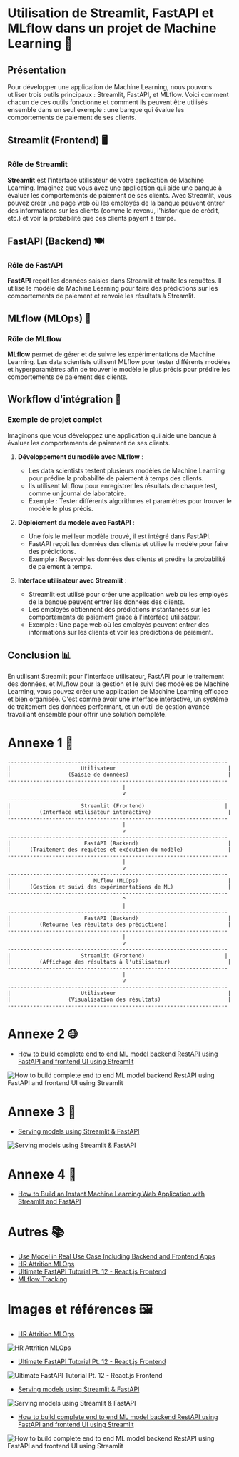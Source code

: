 # Utilisation de Streamlit, FastAPI et MLflow dans un projet de Machine Learning 🚀

## Présentation

Pour développer une application de Machine Learning, nous pouvons utiliser trois outils principaux : Streamlit, FastAPI, et MLflow. Voici comment chacun de ces outils fonctionne et comment ils peuvent être utilisés ensemble dans un seul exemple : une banque qui évalue les comportements de paiement de ses clients.

## Streamlit (Frontend) 🖥️

### Rôle de Streamlit

**Streamlit** est l'interface utilisateur de votre application de Machine Learning. Imaginez que vous avez une application qui aide une banque à évaluer les comportements de paiement de ses clients. Avec Streamlit, vous pouvez créer une page web où les employés de la banque peuvent entrer des informations sur les clients (comme le revenu, l'historique de crédit, etc.) et voir la probabilité que ces clients payent à temps.

## FastAPI (Backend) 🍽️

### Rôle de FastAPI

**FastAPI** reçoit les données saisies dans Streamlit et traite les requêtes. Il utilise le modèle de Machine Learning pour faire des prédictions sur les comportements de paiement et renvoie les résultats à Streamlit.

## MLflow (MLOps) 🔬

### Rôle de MLflow

**MLflow** permet de gérer et de suivre les expérimentations de Machine Learning. Les data scientists utilisent MLflow pour tester différents modèles et hyperparamètres afin de trouver le modèle le plus précis pour prédire les comportements de paiement des clients.

## Workflow d'intégration 🔄

### Exemple de projet complet

Imaginons que vous développez une application qui aide une banque à évaluer les comportements de paiement de ses clients.

1. **Développement du modèle avec MLflow** :
   - Les data scientists testent plusieurs modèles de Machine Learning pour prédire la probabilité de paiement à temps des clients.
   - Ils utilisent MLflow pour enregistrer les résultats de chaque test, comme un journal de laboratoire.
   - Exemple : Tester différents algorithmes et paramètres pour trouver le modèle le plus précis.

2. **Déploiement du modèle avec FastAPI** :
   - Une fois le meilleur modèle trouvé, il est intégré dans FastAPI.
   - FastAPI reçoit les données des clients et utilise le modèle pour faire des prédictions.
   - Exemple : Recevoir les données des clients et prédire la probabilité de paiement à temps.

3. **Interface utilisateur avec Streamlit** :
   - Streamlit est utilisé pour créer une application web où les employés de la banque peuvent entrer les données des clients.
   - Les employés obtiennent des prédictions instantanées sur les comportements de paiement grâce à l'interface utilisateur.
   - Exemple : Une page web où les employés peuvent entrer des informations sur les clients et voir les prédictions de paiement.

## Conclusion 📊

En utilisant Streamlit pour l'interface utilisateur, FastAPI pour le traitement des données, et MLflow pour la gestion et le suivi des modèles de Machine Learning, vous pouvez créer une application de Machine Learning efficace et bien organisée. C'est comme avoir une interface interactive, un système de traitement des données performant, et un outil de gestion avancé travaillant ensemble pour offrir une solution complète.

# Annexe 1 📜

```
---------------------------------------------------------------------
|                      Utilisateur                                   |
|                  (Saisie de données)                               |
---------------------------------------------------------------------
                                    |
                                    v
---------------------------------------------------------------------
|                      Streamlit (Frontend)                         |
|         (Interface utilisateur interactive)                        |
---------------------------------------------------------------------
                                    |
                                    v
---------------------------------------------------------------------
|                       FastAPI (Backend)                            |
|      (Traitement des requêtes et exécution du modèle)              |
---------------------------------------------------------------------
                                    |
                                    v
---------------------------------------------------------------------
|                          MLflow (MLOps)                            |
|      (Gestion et suivi des expérimentations de ML)                 |
---------------------------------------------------------------------
                                    ^
                                    |
---------------------------------------------------------------------
|                       FastAPI (Backend)                            |
|         (Retourne les résultats des prédictions)                   |
---------------------------------------------------------------------
                                    |
                                    v
---------------------------------------------------------------------
|                      Streamlit (Frontend)                         |
|         (Affichage des résultats à l'utilisateur)                  |
---------------------------------------------------------------------
                                    |
                                    v
---------------------------------------------------------------------
|                      Utilisateur                                   |
|                  (Visualisation des résultats)                     |
---------------------------------------------------------------------
```

# Annexe 2 🌐

- [How to build complete end to end ML model backend RestAPI using FastAPI and frontend UI using Streamlit](https://medium.com/@goradbj/how-to-build-complete-end-to-end-ml-model-backend-restapi-using-fastapi-and-front-end-ui-using-22f64bf04476)

![How to build complete end to end ML model backend RestAPI using FastAPI and frontend UI using Streamlit](https://github.com/hrhouma/begining_IA_part1/assets/10111526/c261da4e-7fa2-460b-9d5f-31d5bf3a7426)

# Annexe 3 🌟

- [Serving models using Streamlit & FastAPI](https://medium.com/@publiciscommerce/serving-models-using-streamlit-fastapi-a73af8da5ade)

![Serving models using Streamlit & FastAPI](https://github.com/hrhouma/begining_IA_part1/assets/10111526/43bc6e5a-9940-40eb-b9cc-1bac19c3c525)

# Annexe 4 🧪

- [How to Build an Instant Machine Learning Web Application with Streamlit and FastAPI](https://developer.nvidia.com/blog/how-to-build-an-instant-machine-learning-web-application-with-streamlit-and-fastapi/)

# Autres 📚

- [Use Model in Real Use Case Including Backend and Frontend Apps](https://akpolatcem.medium.com/use-model-in-real-use-case-including-backend-and-frontend-apps-f4d8164cba8b)
- [HR Attrition MLOps](https://github.com/silverstone1903/hr-attrition-mlops)
- [Ultimate FastAPI Tutorial Pt. 12 - React.js Frontend](https://christophergs.com/tutorials/ultimate-fastapi-tutorial-pt-12-react-js-frontend/)
- [MLflow Tracking](https://www.mlflow.org/docs/2.5.0/tracking.html)

# Images et références 🖼️

- [HR Attrition MLOps](https://github.com/silverstone1903/hr-attrition-mlops)

![HR Attrition MLOps](https://github.com/hrhouma/begining_IA_part1/assets/10111526/c91e2558-ebf3-4ad8-9cbd-e3ab5431392f)

- [Ultimate FastAPI Tutorial Pt. 12 - React.js Frontend](https://christophergs.com/tutorials/ultimate-fastapi-tutorial-pt-12-react-js-frontend/)

![Ultimate FastAPI Tutorial Pt. 12 - React.js Frontend](https://github.com/hrhouma/begining_IA_part1/assets/10111526/9e050b9e-625a-408a-8e70-809bad619b7f)

- [Serving models using Streamlit & FastAPI](https://medium.com/@publiciscommerce/serving-models-using-streamlit-fastapi-a73af8da5ade)

![Serving models using Streamlit & FastAPI](https://github.com/hrhouma/begining_IA_part1/assets/10111526/29be32f7-c962-4684-8c7e-76c1094bcc9f)

- [How to build complete end to end ML model backend RestAPI using FastAPI and frontend UI using Streamlit](https://medium.com/@goradbj/how-to-build-complete-end-to-end-ml-model-backend-restapi-using-fastapi-and-front-end-ui-using-22f64bf04476)

![How to build complete end to end ML model backend RestAPI using FastAPI and frontend UI using Streamlit](https://github.com/hrhouma/begining_IA_part1/assets/10111526/e0b90506-7b69-4294-873b-22a6106aae12)
